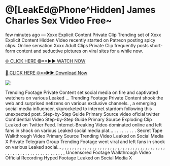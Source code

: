 # @[LeakEd@Phone^Hidden] James Charles Sex Video Free~

few minutes ago — Xxxx Explicit Content Private Clip Trending set of Xxxx Explicit Content Hidden Video recently started on Patreon posting spicy clips. Online sensation Xxxx Adult Clips Private Clip frequently posts short-form content and seductive pictures on viral sites for a while now.

[🌐 CLICK HERE 🟢==►► WATCH NOW](https://tinyurl.com/topvvv?st=viral&si=gh)

[🔴 CLICK HERE 🌐==►► Download Now](https://tinyurl.com/topvvv?st=viral&si=gh)

[![](https://t4.ftcdn.net/jpg/00/89/87/57/360_F_89875724_hMf6q0pOUbIm38tYOeJTOKDftmRMQnny.jpg)](https://tinyurl.com/topvvv?st=viral&si=gh)

Trending Footage Private Content set social media on fire and captivated watchers on various Leaked … Trending Footage Private Content shook the web and surprised netizens on various exclusive channels. , a emerging social media influencer, skyrocketed to internet stardom following this unexpected post. Step-by-Step Guide Primary Source video oficial twitter Confidential Video Step-by-Step Guide Primary Source Exploding Clip L𝚎aked on Twitter Feed. Internet-Breaking Video dominated online and left fans in shock on various Leaked social media plat… . . . . . . . . . Secret Tape Walkthrough Video Primary Source Trending Video L𝚎aked on Social Media X Private Telegram Group Trending Footage went viral and left fans in shock on various Leaked social… , , , , , , , , , , , , , , , , , , , , , , , , , , , , , , , , , , , , , , , , , , , , , , , , , , , , , , , , , , , , , , , , , Uncensored Footage Walkthrough Video Official Recording Hyped Footage L𝚎aked on Social Media X
